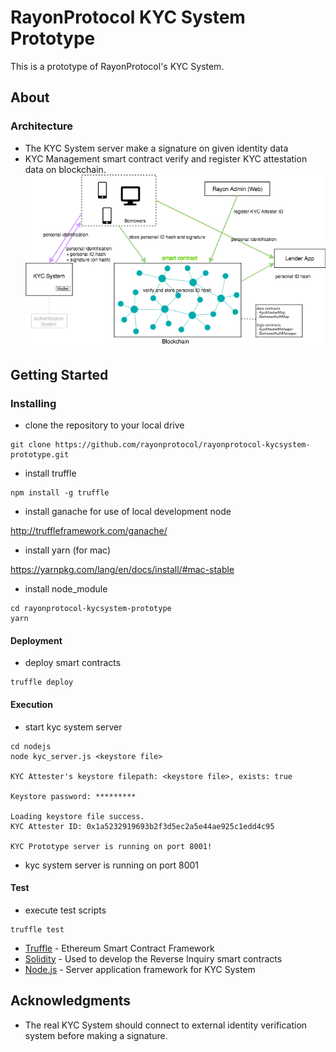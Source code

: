 # RayonProtocol KYC System Prototype

This is a prototype of RayonProtocol's KYC System.

## About
### Architecture
 - The KYC System server make a signature on given identity data
 - KYC Management smart contract verify and register KYC attestation data on blockchain.
![kyc_arch](doc/kyc_arch.png)


## Getting Started

### Installing

- clone the repository to your local drive

```
git clone https://github.com/rayonprotocol/rayonprotocol-kycsystem-prototype.git
```

- install truffle

```
npm install -g truffle
```

- install ganache for use of local development node

http://truffleframework.com/ganache/

- install yarn (for mac)

https://yarnpkg.com/lang/en/docs/install/#mac-stable

- install node_module

```
cd rayonprotocol-kycsystem-prototype
yarn
```

#### Deployment

- deploy smart contracts

```
truffle deploy

```

#### Execution

- start kyc system server

```
cd nodejs
node kyc_server.js <keystore file>

KYC Attester's keystore filepath: <keystore file>, exists: true

Keystore password: *********

Loading keystore file success.
KYC Attester ID: 0x1a5232919693b2f3d5ec2a5e44ae925c1edd4c95

KYC Prototype server is running on port 8001!

```
- kyc system server is running on port 8001

#### Test

- execute test scripts

```
truffle test

```

* [Truffle](https://truffleframework.com/) - Ethereum Smart Contract Framework
* [Solidity](https://github.com/ethereum/solidity) - Used to develop the Reverse Inquiry smart contracts
* [Node.js](https://nodejs.org/en/) - Server application framework for KYC System

## Acknowledgments
* The real KYC System should connect to external identity verification system before making a signature.

